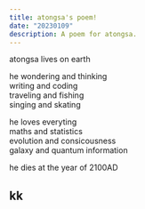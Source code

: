 ```yaml
---
title: atongsa's poem!
date: "20230109"
description: A poem for atongsa.
---
```


atongsa lives on earth <br>

he wondering and thinking <br>
writing and coding <br>
traveling and fishing <br>
singing and skating <br>

he loves everyting <br>
maths and statistics <br>
evolution and consicousness <br>
galaxy and quantum information <br>

he dies at the year of 2100AD <br>

## kk
